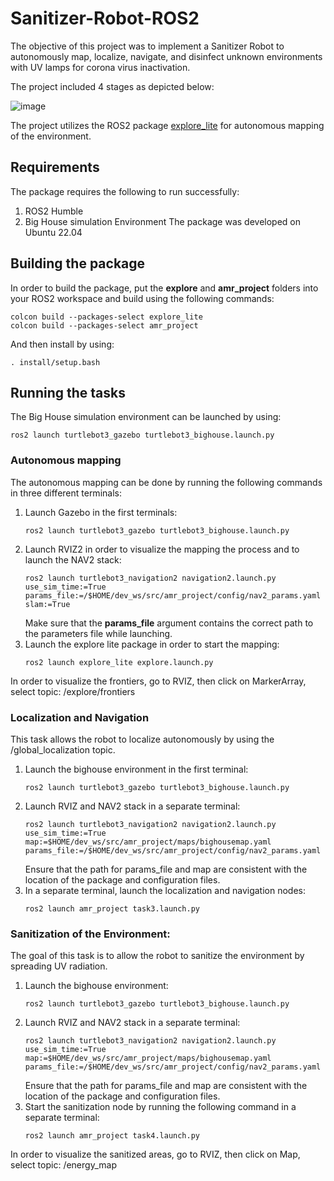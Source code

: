 # Sanitizer-Robot-ROS2 #

The objective of this project was to implement a Sanitizer Robot to autonomously map, localize, navigate, and disinfect unknown environments with UV lamps for corona virus inactivation.

The project included 4 stages as depicted below: 

![image](https://github.com/saa-97/Sanitizer-Robot-ROS2/assets/145654679/96f2712f-1372-42a5-990d-92fa0dca3a96)

The project utilizes the ROS2 package [explore_lite](https://github.com/robo-friends/m-explore-ros2) for autonomous mapping of the environment.

## Requirements
The package requires the following to run successfully:
1. ROS2 Humble
2. Big House simulation Environment
The package was developed on Ubuntu 22.04 

## Building the package
In order to build the package, put the **explore** and **amr_project** folders into your ROS2 workspace and build using the following commands:
```
colcon build --packages-select explore_lite
colcon build --packages-select amr_project  
```
And then install by using:
```
. install/setup.bash
```

## Running the tasks
The Big House simulation environment can be launched by using:
```
ros2 launch turtlebot3_gazebo turtlebot3_bighouse.launch.py
```

### Autonomous mapping

The autonomous mapping can be done by running the following commands in three different terminals:
1. Launch Gazebo in the first terminals:
   ```
   ros2 launch turtlebot3_gazebo turtlebot3_bighouse.launch.py
   ```
2. Launch RVIZ2 in order to visualize the mapping the process and to launch the NAV2 stack:
   ```
   ros2 launch turtlebot3_navigation2 navigation2.launch.py use_sim_time:=True params_file:=/$HOME/dev_ws/src/amr_project/config/nav2_params.yaml slam:=True
   ```
   Make sure that the **params_file** argument contains the correct path to the parameters file while launching.
3. Launch the explore lite package in order to start the mapping:
   ```
   ros2 launch explore_lite explore.launch.py
   ```
In order to visualize the frontiers, go to RVIZ, then click on MarkerArray, select topic: /explore/frontiers

### Localization and Navigation

This task allows the robot to localize autonomously by using the /global_localization topic.

1. Launch the bighouse environment in the first terminal:
   ```
   ros2 launch turtlebot3_gazebo turtlebot3_bighouse.launch.py
   ```
2. Launch RVIZ and NAV2 stack in a separate terminal:
   ```
   ros2 launch turtlebot3_navigation2 navigation2.launch.py use_sim_time:=True map:=$HOME/dev_ws/src/amr_project/maps/bighousemap.yaml params_file:=/$HOME/dev_ws/src/amr_project/config/nav2_params.yaml
   ```
   Ensure that the path for params_file and map are consistent with the location of the package and configuration files.
3. In a separate terminal, launch the localization and navigation nodes:
   ```
   ros2 launch amr_project task3.launch.py
   ```

### Sanitization of the Environment:
The goal of this task is to allow the robot to sanitize the environment by spreading UV radiation. 

1. Launch the bighouse environment:
   ```
   ros2 launch turtlebot3_gazebo turtlebot3_bighouse.launch.py
   ```
2. Launch RVIZ and NAV2 stack in a separate terminal:
   ```
   ros2 launch turtlebot3_navigation2 navigation2.launch.py use_sim_time:=True map:=$HOME/dev_ws/src/amr_project/maps/bighousemap.yaml params_file:=/$HOME/dev_ws/src/amr_project/config/nav2_params.yaml
   ```
   Ensure that the path for params_file and map are consistent with the location of the package and configuration files.
3. Start the sanitization node by running the following command in a separate terminal:
   ```
   ros2 launch amr_project task4.launch.py
   ```
In order to visualize the sanitized areas, go to RVIZ, then click on Map, select topic: /energy_map




